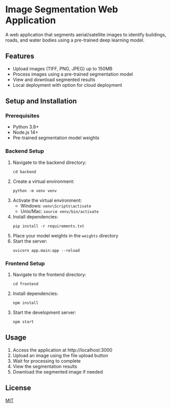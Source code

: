 # Image Segmentation Web Application

A web application that segments aerial/satellite images to identify buildings, roads, and water bodies using a pre-trained deep learning model.

## Features

- Upload images (TIFF, PNG, JPEG) up to 150MB
- Process images using a pre-trained segmentation model
- View and download segmented results
- Local deployment with option for cloud deployment

## Setup and Installation

### Prerequisites

- Python 3.8+
- Node.js 14+
- Pre-trained segmentation model weights

### Backend Setup

1. Navigate to the backend directory:
   ```
   cd backend
   ```
2. Create a virtual environment:
   ```
   python -m venv venv
   ```
3. Activate the virtual environment:
   - Windows: `venv\Scripts\activate`
   - Unix/Mac: `source venv/bin/activate`
4. Install dependencies:
   ```
   pip install -r requirements.txt
   ```
5. Place your model weights in the `weights` directory
6. Start the server:
   ```
   uvicorn app.main:app --reload
   ```

### Frontend Setup

1. Navigate to the frontend directory:
   ```
   cd frontend
   ```
2. Install dependencies:
   ```
   npm install
   ```
3. Start the development server:
   ```
   npm start
   ```

## Usage

1. Access the application at http://localhost:3000
2. Upload an image using the file upload button
3. Wait for processing to complete
4. View the segmentation results
5. Download the segmented image if needed

## License

[MIT](https://choosealicense.com/licenses/mit/)
